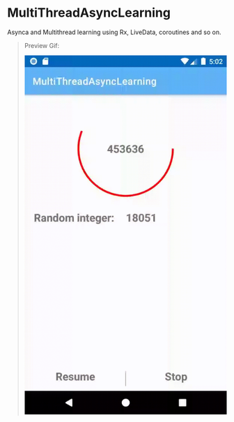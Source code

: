 # MultiThreadAsyncLearning
Asynca and Multithread learning using Rx, LiveData, coroutines and so on.


> Preview Gif:
>
> ![](/untitled.gif) 
